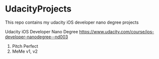 # UdacityProjects

This repo contains my udacity iOS developer nano degree projects

Udacity iOS Developer Nano Degree https://www.udacity.com/course/ios-developer-nanodegree--nd003

1. Pitch Perfect
2. MeMe v1, v2
